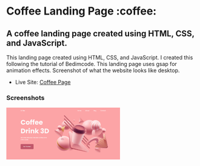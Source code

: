 <h1>Coffee Landing Page :coffee:</h1>

<h2>A coffee landing page created using HTML, CSS, and JavaScript.</h2>

<p>This landing page created using HTML, CSS, and JavaScript. I created this following the tutorial of Bedimcode. This landing page uses gsap for animation effects. Screenshot of what the website looks like desktop.</p>

- Live Site: [Coffee Page](https://3d-coffee-page.netlify.app/)

### Screenshots

<img src="/screenshot/screenshot.png" width="300">
